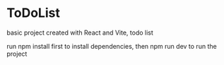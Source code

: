 # ToDoList
basic project created with React and Vite, todo list

run npm install first to install dependencies, then npm run dev to run the project
